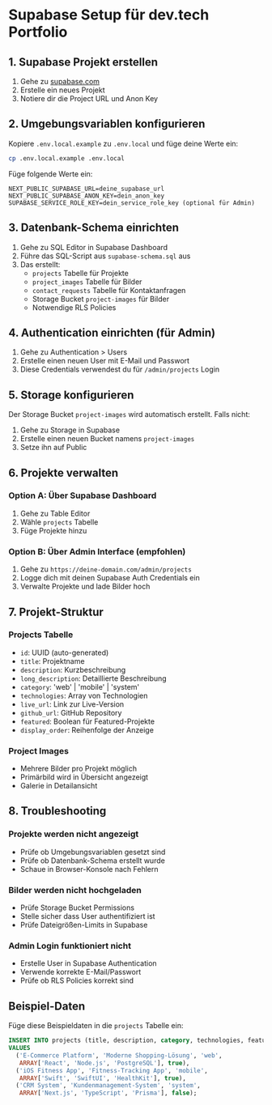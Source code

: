 # Supabase Setup für dev.tech Portfolio

## 1. Supabase Projekt erstellen

1. Gehe zu [supabase.com](https://supabase.com)
2. Erstelle ein neues Projekt
3. Notiere dir die Project URL und Anon Key

## 2. Umgebungsvariablen konfigurieren

Kopiere `.env.local.example` zu `.env.local` und füge deine Werte ein:

```bash
cp .env.local.example .env.local
```

Füge folgende Werte ein:
```
NEXT_PUBLIC_SUPABASE_URL=deine_supabase_url
NEXT_PUBLIC_SUPABASE_ANON_KEY=dein_anon_key
SUPABASE_SERVICE_ROLE_KEY=dein_service_role_key (optional für Admin)
```

## 3. Datenbank-Schema einrichten

1. Gehe zu SQL Editor in Supabase Dashboard
2. Führe das SQL-Script aus `supabase-schema.sql` aus
3. Das erstellt:
   - `projects` Tabelle für Projekte
   - `project_images` Tabelle für Bilder
   - `contact_requests` Tabelle für Kontaktanfragen
   - Storage Bucket `project-images` für Bilder
   - Notwendige RLS Policies

## 4. Authentication einrichten (für Admin)

1. Gehe zu Authentication > Users
2. Erstelle einen neuen User mit E-Mail und Passwort
3. Diese Credentials verwendest du für `/admin/projects` Login

## 5. Storage konfigurieren

Der Storage Bucket `project-images` wird automatisch erstellt.
Falls nicht:

1. Gehe zu Storage in Supabase
2. Erstelle einen neuen Bucket namens `project-images`
3. Setze ihn auf Public

## 6. Projekte verwalten

### Option A: Über Supabase Dashboard
1. Gehe zu Table Editor
2. Wähle `projects` Tabelle
3. Füge Projekte hinzu

### Option B: Über Admin Interface (empfohlen)
1. Gehe zu `https://deine-domain.com/admin/projects`
2. Logge dich mit deinen Supabase Auth Credentials ein
3. Verwalte Projekte und lade Bilder hoch

## 7. Projekt-Struktur

### Projects Tabelle
- `id`: UUID (auto-generated)
- `title`: Projektname
- `description`: Kurzbeschreibung
- `long_description`: Detaillierte Beschreibung
- `category`: 'web' | 'mobile' | 'system'
- `technologies`: Array von Technologien
- `live_url`: Link zur Live-Version
- `github_url`: GitHub Repository
- `featured`: Boolean für Featured-Projekte
- `display_order`: Reihenfolge der Anzeige

### Project Images
- Mehrere Bilder pro Projekt möglich
- Primärbild wird in Übersicht angezeigt
- Galerie in Detailansicht

## 8. Troubleshooting

### Projekte werden nicht angezeigt
- Prüfe ob Umgebungsvariablen gesetzt sind
- Prüfe ob Datenbank-Schema erstellt wurde
- Schaue in Browser-Konsole nach Fehlern

### Bilder werden nicht hochgeladen
- Prüfe Storage Bucket Permissions
- Stelle sicher dass User authentifiziert ist
- Prüfe Dateigrößen-Limits in Supabase

### Admin Login funktioniert nicht
- Erstelle User in Supabase Authentication
- Verwende korrekte E-Mail/Passwort
- Prüfe ob RLS Policies korrekt sind

## Beispiel-Daten

Füge diese Beispieldaten in die `projects` Tabelle ein:

```sql
INSERT INTO projects (title, description, category, technologies, featured)
VALUES
  ('E-Commerce Platform', 'Moderne Shopping-Lösung', 'web',
   ARRAY['React', 'Node.js', 'PostgreSQL'], true),
  ('iOS Fitness App', 'Fitness-Tracking App', 'mobile',
   ARRAY['Swift', 'SwiftUI', 'HealthKit'], true),
  ('CRM System', 'Kundenmanagement-System', 'system',
   ARRAY['Next.js', 'TypeScript', 'Prisma'], false);
```
